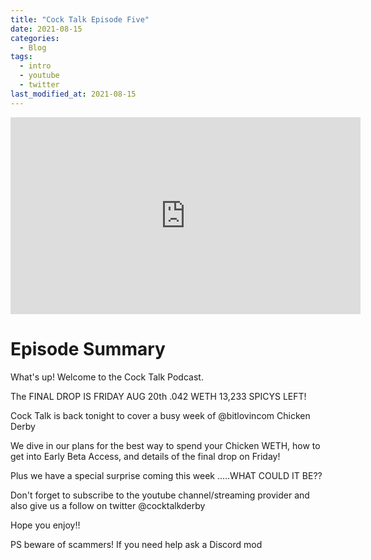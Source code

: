 ```yaml
---
title: "Cock Talk Episode Five"
date: 2021-08-15
categories:
  - Blog
tags:
  - intro
  - youtube
  - twitter
last_modified_at: 2021-08-15
---
```


<iframe width="560" height="315" src="https://www.youtube.com/embed/mWCV37NZNTE" title="YouTube video player" frameborder="0" allow="accelerometer; autoplay; clipboard-write; encrypted-media; gyroscope; picture-in-picture" allowfullscreen></iframe>

# Episode Summary

What's up! Welcome to the Cock Talk Podcast.

The FINAL DROP IS FRIDAY AUG 20th .042 WETH 13,233 SPICYS LEFT!

Cock Talk is back tonight to cover a busy week of 
@bitlovincom Chicken Derby
 
We dive in our plans for the best way to spend your Chicken WETH, how to get into Early Beta Access, and details of the final drop on Friday!

Plus we have a special surprise coming this week .....WHAT COULD IT BE??

Don't forget to subscribe to the youtube channel/streaming provider and also give us a follow on twitter @cocktalkderby

Hope you enjoy!! 

PS beware of scammers! If you need help ask a Discord mod 
